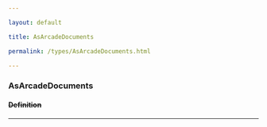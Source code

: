 ```yaml
---

layout: default

title: AsArcadeDocuments

permalink: /types/AsArcadeDocuments.html

---
```


### AsArcadeDocuments<br/><S>

#### Definition

---

